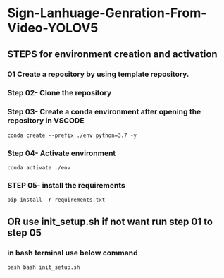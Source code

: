 # Sign-Lanhuage-Genration-From-Video-YOLOV5

## STEPS for environment creation and activation 

### 01  Create a repository by using template repository.

### Step 02- Clone the repository
### Step 03- Create a conda environment after opening the repository in VSCODE
`conda create --prefix ./env python=3.7 -y`

### Step 04- Activate environment
`conda activate ./env`

### STEP 05- install the requirements

`pip install -r requirements.txt`

## OR  use init_setup.sh if not want run step 01 to step 05

### in bash terminal use below command

`bash bash init_setup.sh`
